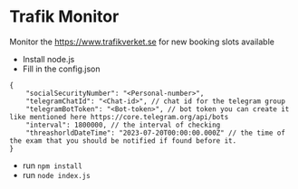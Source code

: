 # Trafik Monitor
Monitor the https://www.trafikverket.se for new booking slots available
* Install node.js 
* Fill in the config.json
```
{
	"socialSecurityNumber": "<Personal-number>",
	"telegramChatId": "<Chat-id>", // chat id for the telegram group 
	"telegramBotToken": "<Bot-token>", // bot token you can create it like mentioned here https://core.telegram.org/api/bots
	"interval": 1800000, // the interval of checking
	"threashorldDateTime": "2023-07-20T00:00:00.000Z" // the time of the exam that you should be notified if found before it.
}
```
* run `npm install`
* run `node index.js`
